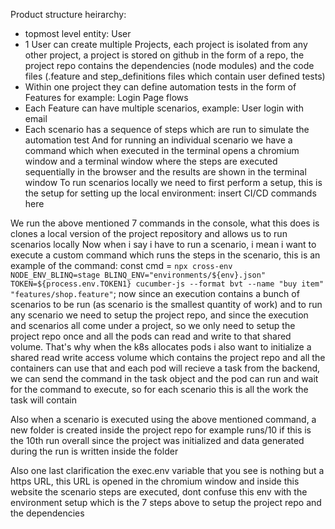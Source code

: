 Product structure heirarchy:
 - topmost level entity: User
 - 1 User can create multiple Projects, each project is isolated from any other project, a project is stored on github in the form of a repo, the project repo contains the dependencies (node modules) and the code files (.feature and step_definitions files which contain user defined tests)
 - Within one project they can define automation tests in the form of Features for example: Login Page flows
 - Each Feature can have multiple scenarios, example: User login with email
 - Each scenario has a sequence of steps which are run to simulate the automation test
And for running an individual scenario we have a command which when executed in the terminal opens a chromium window and a terminal window where the steps are executed sequentially in the browser and the results are shown in the terminal window
To run scenarios locally we need to first perform a setup, this is the setup for setting up the local environment: insert CI/CD commands here

We run the above mentioned 7 commands in the console, what this does is clones a local version of the project repository and allows us to run scenarios locally
Now when i say i have to run a scenario, i mean i want to execute a custom command which runs the steps in the scenario, this is an example of the command:
const cmd = `npx cross-env NODE_ENV_BLINQ=stage BLINQ_ENV="environments/${env}.json" TOKEN=${process.env.TOKEN1} cucumber-js --format bvt --name "buy item" "features/shop.feature"`;
now since an execution contains a bunch of scenarios to be run (as scenario is the smallest quantity of work) and to run any scenario we need to setup the project repo, and since the execution and scenarios all come under a project, so we only need to setup the project repo once and all the pods can read and write to that shared volume. That's why when the k8s allocates pods i also want to initialize a shared read write access volume which contains the project repo and all the containers can use that and each pod will recieve a task from the backend, we can send the command in the task object and the pod can run and wait for the command to execute, so for each scenario this is all the work the task will contain

Also when a scenario is executed using the above mentioned command, a new folder is created inside the project repo for example runs/10 if this is the 10th run overall since the project was initialized and data generated during the run is written inside the folder

Also one last clarification the exec.env variable that you see is nothing but a https URL, this URL is opened in the chromium window and inside this website the scenario steps are executed, dont confuse this env with the environment setup which is the 7 steps above to setup the project repo and the dependencies